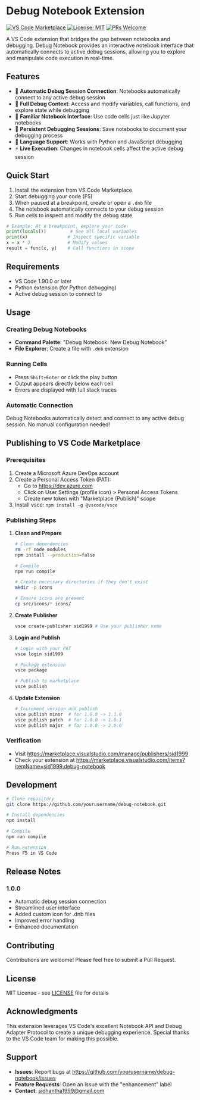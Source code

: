 # Debug Notebook Extension

[![VS Code Marketplace](https://img.shields.io/visual-studio-marketplace/v/sid1999.debug-notebook)](https://marketplace.visualstudio.com/items?itemName=sid1999.debug-notebook)
[![License: MIT](https://img.shields.io/badge/License-MIT-yellow.svg)](https://opensource.org/licenses/MIT)
[![PRs Welcome](https://img.shields.io/badge/PRs-welcome-brightgreen.svg)](http://makeapullrequest.com)

A VS Code extension that bridges the gap between notebooks and debugging. Debug Notebook provides an interactive notebook interface that automatically connects to active debug sessions, allowing you to explore and manipulate code execution in real-time.

## Features

- 🔄 **Automatic Debug Session Connection**: Notebooks automatically connect to any active debug session
- 🐛 **Full Debug Context**: Access and modify variables, call functions, and explore state while debugging
- 📓 **Familiar Notebook Interface**: Use code cells just like Jupyter notebooks
- 💾 **Persistent Debugging Sessions**: Save notebooks to document your debugging process
- 🎨 **Language Support**: Works with Python and JavaScript debugging
- ⚡ **Live Execution**: Changes in notebook cells affect the active debug session

## Quick Start

1. Install the extension from VS Code Marketplace
2. Start debugging your code (F5)
3. When paused at a breakpoint, create or open a `.dnb` file
4. The notebook automatically connects to your debug session
5. Run cells to inspect and modify the debug state

```python
# Example: At a breakpoint, explore your code
print(locals())         # See all local variables
print(x)               # Inspect specific variable
x = x * 2              # Modify values
result = func(x, y)    # Call functions in scope
```

## Requirements

- VS Code 1.90.0 or later
- Python extension (for Python debugging)
- Active debug session to connect to

## Usage

### Creating Debug Notebooks

- **Command Palette**: "Debug Notebook: New Debug Notebook"
- **File Explorer**: Create a file with `.dnb` extension

### Running Cells

- Press `Shift+Enter` or click the play button
- Output appears directly below each cell
- Errors are displayed with full stack traces

### Automatic Connection

Debug Notebooks automatically detect and connect to any active debug session. No manual configuration needed!

## Publishing to VS Code Marketplace

### Prerequisites

1. Create a Microsoft Azure DevOps account
2. Create a Personal Access Token (PAT):
   - Go to https://dev.azure.com
   - Click on User Settings (profile icon) > Personal Access Tokens
   - Create new token with "Marketplace (Publish)" scope
3. Install vsce: `npm install -g @vscode/vsce`

### Publishing Steps

1. **Clean and Prepare**
   ```bash
   # Clean dependencies
   rm -rf node_modules
   npm install --production=false
   
   # Compile
   npm run compile
   
   # Create necessary directories if they don't exist
   mkdir -p icons
   
   # Ensure icons are present
   cp src/icons/* icons/
   ```

2. **Create Publisher**
   ```bash
   vsce create-publisher sid1999 # Use your publisher name
   ```

3. **Login and Publish**
   ```bash
   # Login with your PAT
   vsce login sid1999
   
   # Package extension
   vsce package
   
   # Publish to marketplace
   vsce publish
   ```

4. **Update Extension**
   ```bash
   # Increment version and publish
   vsce publish minor  # for 1.0.0 -> 1.1.0
   vsce publish patch  # for 1.0.0 -> 1.0.1
   vsce publish major  # for 1.0.0 -> 2.0.0
   ```

### Verification

- Visit https://marketplace.visualstudio.com/manage/publishers/sid1999
- Check your extension at https://marketplace.visualstudio.com/items?itemName=sid1999.debug-notebook

## Development

```bash
# Clone repository
git clone https://github.com/yourusername/debug-notebook.git

# Install dependencies
npm install

# Compile
npm run compile

# Run extension
Press F5 in VS Code
```

## Release Notes

### 1.0.0

- Automatic debug session connection
- Streamlined user interface
- Added custom icon for .dnb files
- Improved error handling
- Enhanced documentation

## Contributing

Contributions are welcome! Please feel free to submit a Pull Request.

## License

MIT License - see [LICENSE](LICENSE) file for details

## Acknowledgments

This extension leverages VS Code's excellent Notebook API and Debug Adapter Protocol to create a unique debugging experience. Special thanks to the VS Code team for making this possible.

## Support

- **Issues**: Report bugs at https://github.com/yourusername/debug-notebook/issues
- **Feature Requests**: Open an issue with the "enhancement" label
- **Contact**: sidhantha1999@gmail.com